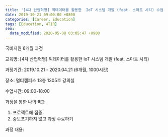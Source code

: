 ```yaml
---
title: '[4차 산업혁명] 빅데이터를 활용한  IoT 시스템 개발 (feat. 스마트 시티) 수업 시작'
date: 2019-10-21 09:00:00 +0800
categories: [Career, Education]
tags: [Education, 4TIR]
seo:
  date_modified: 2020-05-08 03:05:47 +0900
---
```






국비지원 6개월 과정

교육명: [4차 산업혁명] 빅데이터를 활용한  IoT 시스템 개발 (feat. 스마트 시티)

과정기간: 2019.10.21 - 2020.04.21 (6개월, 1000시간)

장소: 멀티캠퍼스 13층 1305호 강의실

수업시간: 09:00-18:00



과정을 통한 나의 **`목표`**:

1. 프로젝트에 집중
2. 중도포기하지 않고 과정 수료하기







과정 내용:







